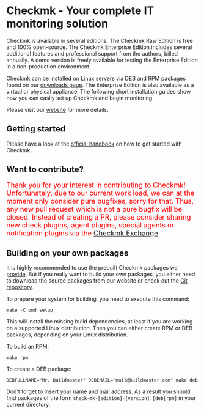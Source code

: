 # Checkmk - Your complete IT monitoring solution

Checkmk is available in several editions. The Checkmk Raw Edition is free and
100% open-source. The Checkmk Enterprise Edition includes several additional
features and professional support from the authors, billed annually. A demo
version is freely available for testing the Enterprise Edition in a
non-production environment.

Checkmk can be installed on Linux servers via DEB and RPM packages found on
our [downloads page](https://checkmk.com/download.php). The Enterprise
Edition is also available as a virtual or physical appliance. The following
short installation guides show how you can easily set up Checkmk and begin
monitoring.

Please visit our [website](https://checkmk.com/) for more
details.

## Getting started

Please have a look at the [official
handbook](https://checkmk.com/cms_intro.html) on how to get
started with Checkmk.

## Want to contribute?

<span style="color:red"><font size="4">
Thank you for your interest in contributing to Checkmk! Unfortunately, due to our current work load,
we can at the moment only consider pure bugfixes, sorry for that. Thus, any new pull request which
is not a pure bugfix will be closed. Instead of creating a PR, please consider sharing new check
plugins, agent plugins, special agents or notification plugins via the 
[Checkmk Exchange](https://exchange.checkmk.com/).
</font></span>

<!-- Nice! Have a look at our [contribution guidelines](CONTRIBUTING.md). -->

## Building on your own packages

It is highly recommended to use the prebuilt Checkmk packages we
[provide](https://checkmk.com/download.php). But if you really want to
build your own packages, you either need to download the source packages from
our website or check out the [Git
repository](https://github.com/tribe29/checkmk).

To prepare your system for building, you need to execute this command:

    make -C omd setup

This will install the missing build dependencies, at least if you are working on
a supported Linux distribution. Then you can either create RPM or DEB packages,
depending on your Linux distribution.

To build an RPM:

    make rpm

To create a DEB package:

    DEBFULLNAME="Mr. Buildmaster" DEBEMAIL="mail@buildmaster.com" make deb

Don't forget to insert your name and mail address. As a result you should find
packages of the form `check-mk-[edition]-[version].[deb|rpm]` in your current
directory.
